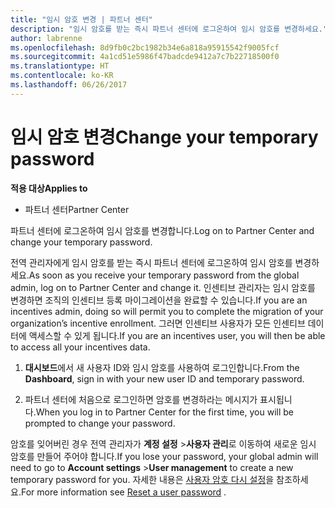 ```yaml
---
title: "임시 암호 변경 | 파트너 센터"
description: "임시 암호를 받는 즉시 파트너 센터에 로그온하여 임시 암호를 변경하세요."
author: labrenne
ms.openlocfilehash: 8d9fb0c2bc1982b34e6a818a95915542f9005fcf
ms.sourcegitcommit: 4a1cd51e5986f47badcde9412a7c7b22718500f0
ms.translationtype: HT
ms.contentlocale: ko-KR
ms.lasthandoff: 06/26/2017
---
```

# <a name="change-your-temporary-password"></a><span data-ttu-id="3da7f-103">임시 암호 변경</span><span class="sxs-lookup"><span data-stu-id="3da7f-103">Change your temporary password</span></span>

**<span data-ttu-id="3da7f-104">적용 대상</span><span class="sxs-lookup"><span data-stu-id="3da7f-104">Applies to</span></span>**

-  <span data-ttu-id="3da7f-105">파트너 센터</span><span class="sxs-lookup"><span data-stu-id="3da7f-105">Partner Center</span></span>

<span data-ttu-id="3da7f-106">파트너 센터에 로그온하여 임시 암호를 변경합니다.</span><span class="sxs-lookup"><span data-stu-id="3da7f-106">Log on to Partner Center and change your temporary password.</span></span>

<span data-ttu-id="3da7f-107">전역 관리자에게 임시 암호를 받는 즉시 파트너 센터에 로그온하여 임시 암호를 변경하세요.</span><span class="sxs-lookup"><span data-stu-id="3da7f-107">As soon as you receive your temporary password from the global admin, log on to Partner Center and change it.</span></span> <span data-ttu-id="3da7f-108">인센티브 관리자는 임시 암호를 변경하면 조직의 인센티브 등록 마이그레이션을 완료할 수 있습니다.</span><span class="sxs-lookup"><span data-stu-id="3da7f-108">If you are an incentives admin, doing so will permit you to complete the migration of your organization’s incentive enrollment.</span></span> <span data-ttu-id="3da7f-109">그러면 인센티브 사용자가 모든 인센티브 데이터에 액세스할 수 있게 됩니다.</span><span class="sxs-lookup"><span data-stu-id="3da7f-109">If you are an incentives user, you will then be able to access all your incentives data.</span></span>

1.  <span data-ttu-id="3da7f-110">**대시보드**에서 새 사용자 ID와 임시 암호를 사용하여 로그인합니다.</span><span class="sxs-lookup"><span data-stu-id="3da7f-110">From the **Dashboard**, sign in with your new user ID and temporary password.</span></span>

2.  <span data-ttu-id="3da7f-111">파트너 센터에 처음으로 로그인하면 암호를 변경하라는 메시지가 표시됩니다.</span><span class="sxs-lookup"><span data-stu-id="3da7f-111">When you log in to Partner Center for the first time, you will be prompted to change your password.</span></span>

<span data-ttu-id="3da7f-112">암호를 잊어버린 경우 전역 관리자가 **계정 설정** >**사용자 관리**로 이동하여 새로운 임시 암호를 만들어 주어야 합니다.</span><span class="sxs-lookup"><span data-stu-id="3da7f-112">If you lose your password, your global admin will need to go to  **Account settings** >**User management** to create a new temporary password for you.</span></span>
<span data-ttu-id="3da7f-113">자세한 내용은 [사용자 암호 다시 설정](reset-a-user-password.md)을 참조하세요.</span><span class="sxs-lookup"><span data-stu-id="3da7f-113">For more information see [Reset a user password](reset-a-user-password.md) .</span></span>


 

 



